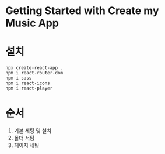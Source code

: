 # Getting Started with Create my Music App

# 설치
````
npx create-react-app .
npm i react-router-dom
npm i sass
npm i react-icons
npm i react-player
````

# 순서
01. 기본 세팅 및 설치
02. 폴더 서팅
03. 페이지 세팅